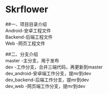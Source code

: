 # Skrflower

##一、项目目录介绍   
    Android-安卓工程文件   
    Backend-后端工程文件   
    Web    -网页工程文件   

##二、分支介绍   
    master     -主分支，用于发布   
    dev        -工作分支，合并三端代码，再更新到master   
    dev_android-安卓端工作分支，提mr到dev   
    dev_backend-后端工作分支，提mr到dev   
    dev_web    -网页端工作分支，提mr到dev   
